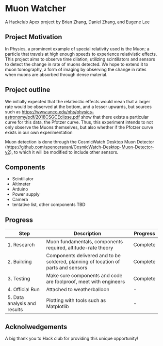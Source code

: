 # Muon Watcher

A Hackclub Apex project by Brian Zhang, Daniel Zhang, and Eugene Lee

## Project Motivation

In Physics, a prominent example of special relativity used is the Muon; a particle that travels at high enough speeds to experience relativistic effects. This project aims to observe time dilation, utilizing scintillators and sensors to detect the change in rate of muons detected. We hope to extend it to muon tomography, a form of imaging by observing the change in rates when muons are absorbed through dense material.

## Project outline

We initially expected that the relativistic effects would mean that a larger rate would be observed at the bottom, and a lesser upwards, but sources such as
https://www.unco.edu/nhs/physics-astronomy/pdf/2018CSGCEclipse.pdf
show that there exists a particular curve for this data, the Pfotzer curve. Thus, this experiment intends to not only observe the Muons themselves, but also whether if the Pfotzer curve exists in our own experimentation

Muon detection is done through the CosmicWatch Desktop Muon Detector (https://github.com/spenceraxani/CosmicWatch-Desktop-Muon-Detector-v2), to which it will be modified to include other sensors.
## Components
- Scintillator
- Altimeter
- Arduino
- Power supply
- Camera
- tentative list, other components TBD

## Progress

| Step   | Description | Progress|
| -------- | ------- | ------ |
| 1. Research | Muon fundamentals, components required, altitude-rate theory  | Complete|
| 2. Building| Components delivered and to be soldered, planning of location of parts and sensors   | Complete |
| 3. Testing  | Make sure components and code are foolproof, meet with engineers | Complete |
| 4. Official Run | Attached to weatherballoon| - |
|5. Data analysis and results| Plotting with tools such as Matplotlib | -|

## Acknolwedgements

A big thank you to Hack club for providing this unique opportunity!
